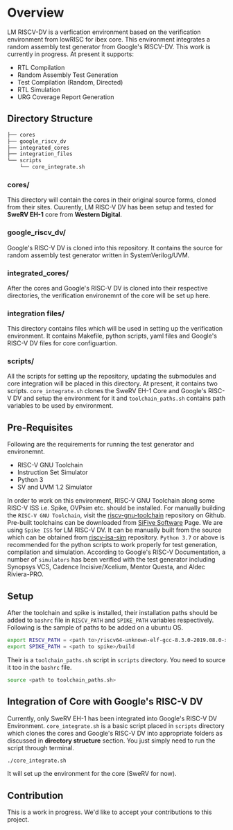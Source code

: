 # Overview

LM RISCV-DV is a verfication environment based on the verification environment from lowRISC for ibex core. This environment integrates a random assembly test generator from Google's RISCV-DV. This work is currently in progress. At present it supports:

- RTL Compilation
- Random Assembly Test Generation
- Test Compilation (Random, Directed)
- RTL Simulation
- URG Coverage Report Generation

## Directory Structure

```bash
├── cores
├── google_riscv_dv
├── integrated_cores
├── integration_files
└── scripts
    └── core_integrate.sh
```

### cores/

This directory will contain the cores in their original source forms, cloned from their sites. Cuurently, LM RISC-V DV has been setup and tested for **SweRV EH-1** core from **Western Digital**.

### google_riscv_dv/

Google's RISC-V DV is cloned into this repository. It contains the source for random assembly test generator written in SystemVerilog/UVM.

### integrated_cores/

After the cores and Google's RISC-V DV is cloned into their respective directories, the verification environemnt of the core will be set up here.

### integration files/

This directory contains files which will be used in setting up the verification environment. It contains Makefile, python scripts, yaml files and Google's RISC-V DV files for core configuartion.

### scripts/

All the scripts for setting up the repository, updating the submodules and core integration will be placed in this directory. At present, it contains two scripts. `core_integrate.sh` clones the SweRV EH-1 Core and Google's RISC-V DV and setup the environment for it and `toolchain_paths.sh` contains path variables to be used by environment. 

## Pre-Requisites

Following are the requirements for running the test generator and environemnt.

- RISC-V GNU Toolchain
- Instruction Set Simulator
- Python 3
- SV and UVM 1.2 Simulator

In order to work on this environment, RISC-V GNU Toolchain along some RISC-V ISS i.e. Spike, OVPsim etc. should be installed. For manually building the `RISC-V GNU Toolchain`, visit the [riscv-gnu-toolchain](https://github.com/riscv/riscv-gnu-toolchain) repository on Github. Pre-built toolchains can be downloaded from [SiFive Software](https://www.sifive.com/software) Page. We are using `Spike ISS` for LM RISC-V DV. It can be manually built from the source which can be obtained from [riscv-isa-sim](https://github.com/riscv/riscv-isa-sim) repository. `Python 3.7` or above is recommended for the python scripts to work properly for test generation, compilation and simulation. According to Google's RISC-V Documentation, a number of `simulators` has been verified with the test generator including Synopsys VCS, Cadence Incisive/Xcelium, Mentor Questa, and Aldec Riviera-PRO.

## Setup

After the toolchain and spike is installed, their installation paths should be added to `bashrc` file in `RISCV_PATH` and `SPIKE_PATH` variables respectively. Following is the sample of paths to be added on a ubuntu OS.

```bash
export RISCV_PATH = <path to>/riscv64-unknown-elf-gcc-8.3.0-2019.08.0-x86_64-linux-ubuntu14
export SPIKE_PATH = <path to spike>/build
```

Their is a `toolchain_paths.sh` script in `scripts` directory. You need to source it too in the `bashrc` file.

```bash
source <path to toolchain_paths.sh>
```

## Integration of Core with Google's RISC-V DV

Currently, only SweRV EH-1 has been integrated into Google's RISC-V DV Environment. `core_integrate.sh` is a basic script placed in `scripts` directory which clones the cores and Google's RISC-V DV into appropriate folders as discussed in **directory structure** section. You just simply need to run the script through terminal. 

```bash
./core_integrate.sh
```

It will set up the environment for the core (SweRV for now).

## Contribution

This is a work in progress. We'd like to accept your contributions to this project. 
